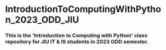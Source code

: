 # IntroductionToComputingWithPython_2023_ODD_JIU
### This is the 'Introduction to Computing with Python' class repository for JIU IT &amp; IS students in 2023 ODD semester.
